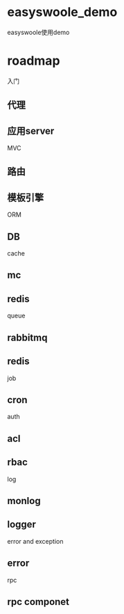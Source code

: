 # easyswoole_demo
easyswoole使用demo

# roadmap
入门
## 代理
## 应用server

MVC
## 路由
## 模板引擎

ORM
## DB

cache
## mc
## redis

queue
## rabbitmq
## redis

job
## cron

auth
## acl
## rbac

log
## monlog
## logger

error and exception
## error

rpc
## rpc componet


